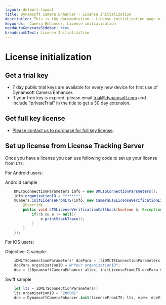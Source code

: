 ```yaml
---
layout: default-layout
title: Dynamsoft Camera Enhancer - License initialization
description: This is the documentation - License initialization page of Dynamsoft Camera Enhancer.
keywords:  Camera Enhancer, License initialization
needAutoGenerateSidebar: true
breadcrumbText: License Initialization
---
```

# License initialization

## Get a trial key

- 7 day public trial keys are available for every new device for first use of Dynamsoft Camera Enhancer.
- If your free key is expired, please email trial@dynamsoft.com and include "privateTrial" in the title to get a 30 day extension.

## Get full key license

- [Please contact us to purchase for full key license]({{site.contact-us}}).

## Set up license from License Tracking Server

Once you have a license you can use following code to set up your license from `LTS`:

For Android users:
 
Android sample
```Java
    DMLTSConnectionParameters info = new DMLTSConnectionParameters();
    info.organizationID = "******";
    mCamera.initLicenseFromLTS(info, new CameraLTSLicenseVerificationListener() {
        @Override
        public void LTSLicenseVerificationCallback(boolean b, Exception e) {
            if(!b && e != null){
                e.printStackTrace();
            }
        }
    });
```

For iOS users: 

Objective-C sample:
```objectivec
    iDMLTSConnectionParameters* dcePara = [[iDMLTSConnectionParameters alloc] init];
    dcePara.organizationID = @"Your organizationID";
    dce = [[DynamsoftCameraEnhancer alloc] initLicenseFromLTS:dcePara view:dceview verificationDelegate:self];
```

Swift sample
```Swift
    let lts = iDMLTSConnectionParameters()
    lts.organizationID = "200001"
    dce = DynamsoftCameraEnhancer.init(licenseFromLTS: lts, view: dceView, verificationDelegate: self)
```
